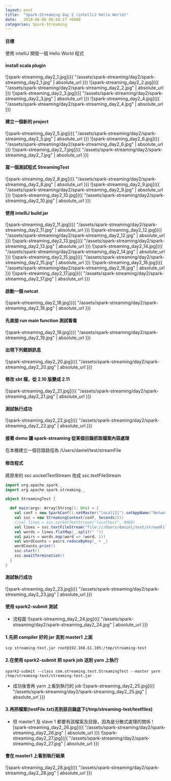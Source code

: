 ```yaml
---
layout: post
title:  "Spark-Streaming day 2 (intelliJ Hello World)"
date:   2018-06-06 08:44:17 +0800
categories: Spark-Streaming
---
```

#### 目標
使用 intelliJ 開發一個 Hello World 程式

#### install scala plugin
![spark-streaming_day2_1.jpg]({{ "/assets/spark-streaming/day2/spark-streaming_day2_1.jpg" | absolute_url }})
![spark-streaming_day2_2.jpg]({{ "/assets/spark-streaming/day2/spark-streaming_day2_2.jpg" | absolute_url }})
![spark-streaming_day2_3.jpg]({{ "/assets/spark-streaming/day2/spark-streaming_day2_3.jpg" | absolute_url }})
![spark-streaming_day2_4.jpg]({{ "/assets/spark-streaming/day2/spark-streaming_day2_4.jpg" | absolute_url }})
#### 建立一個新的 project
![spark-streaming_day2_5.jpg]({{ "/assets/spark-streaming/day2/spark-streaming_day2_5.jpg" | absolute_url }})
![spark-streaming_day2_6.jpg]({{ "/assets/spark-streaming/day2/spark-streaming_day2_6.jpg" | absolute_url }})
![spark-streaming_day2_7.jpg]({{ "/assets/spark-streaming/day2/spark-streaming_day2_7.jpg" | absolute_url }})
#### 寫一個測試程式 StreamingTest
![spark-streaming_day2_8.jpg]({{ "/assets/spark-streaming/day2/spark-streaming_day2_8.jpg" | absolute_url }})
![spark-streaming_day2_9.jpg]({{ "/assets/spark-streaming/day2/spark-streaming_day2_9.jpg" | absolute_url }})
![spark-streaming_day2_10.jpg]({{ "/assets/spark-streaming/day2/spark-streaming_day2_10.jpg" | absolute_url }})
#### 使用 intelliJ build jar
![spark-streaming_day2_11.jpg]({{ "/assets/spark-streaming/day2/spark-streaming_day2_11.jpg" | absolute_url }})
![spark-streaming_day2_12.jpg]({{ "/assets/spark-streaming/day2/spark-streaming_day2_12.jpg" | absolute_url }})
![spark-streaming_day2_13.jpg]({{ "/assets/spark-streaming/day2/spark-streaming_day2_13.jpg" | absolute_url }})
![spark-streaming_day2_14.jpg]({{ "/assets/spark-streaming/day2/spark-streaming_day2_14.jpg" | absolute_url }})
![spark-streaming_day2_15.jpg]({{ "/assets/spark-streaming/day2/spark-streaming_day2_15.jpg" | absolute_url }})
![spark-streaming_day2_16.jpg]({{ "/assets/spark-streaming/day2/spark-streaming_day2_16.jpg" | absolute_url }})
![spark-streaming_day2_17.jpg]({{ "/assets/spark-streaming/day2/spark-streaming_day2_17.jpg" | absolute_url }})
#### 啟動一個 netcat
![spark-streaming_day2_18.jpg]({{ "/assets/spark-streaming/day2/spark-streaming_day2_18.jpg" | absolute_url }})
#### 先直接 run main function 測試看看
![spark-streaming_day2_19.jpg]({{ "/assets/spark-streaming/day2/spark-streaming_day2_19.jpg" | absolute_url }})
#### 出現下列錯誤訊息
![spark-streaming_day2_20.jpg]({{ "/assets/spark-streaming/day2/spark-streaming_day2_20.jpg" | absolute_url }})
#### 修改 sbt 檔，從 2.10 版變成 2.11
![spark-streaming_day2_21.jpg]({{ "/assets/spark-streaming/day2/spark-streaming_day2_21.jpg" | absolute_url }})
#### 測試執行成功
![spark-streaming_day2_22.jpg]({{ "/assets/spark-streaming/day2/spark-streaming_day2_22.jpg" | absolute_url }})

#### 接著 demo 讓 spark-streaming 從某個目錄抓取檔案內容處理
在本機建立一個目錄路徑為 /Users/daniel/test/streamFile  

#### 修改程式
將原來的 ssc.socketTextStream 改成 ssc.textFileStream
```scala
import org.apache.spark._
import org.apache.spark.streaming._

object StreamingTest {

  def main(args: Array[String]): Unit = {
    val conf = new SparkConf().setMaster("local[2]").setAppName("NetworkWordCount")
    val ssc = new StreamingContext(conf, Seconds(5))
    //val lines = ssc.socketTextStream("localhost", 9988)
    val lines = ssc.textFileStream("file:///Users/daniel/test/streamFile")
    val words = lines.flatMap(_.split(" "))
    val pairs = words.map(word => (word, 1))
    val wordCounts = pairs.reduceByKey(_ + _)
    wordCounts.print()
    ssc.start()
    ssc.awaitTermination()
  }
}
```
#### 測試執行成功
![spark-streaming_day2_23.jpg]({{ "/assets/spark-streaming/day2/spark-streaming_day2_23.jpg" | absolute_url }})


#### 使用 spark2-submit 測試
* 流程圖
![spark-streaming_day2_24.jpg]({{ "/assets/spark-streaming/day2/spark-streaming_day2_24.jpg" | absolute_url }})

#### 1.先把 compiler 好的 jar 丟到 master1 上面
```console
scp streaming-test.jar root@192.168.61.105:/tmp/streaming-test
```
#### 2.在使用 spark2-submit 把 spark job 送到 yarn 上執行
```console
spark2-submit --class com.streaming.test.StreamingTest --master yarn /tmp/streaming-test/streaming-test.jar
```
* 成功後會再 yarn 上看到執行的 job
![spark-streaming_day2_25.jpg]({{ "/assets/spark-streaming/day2/spark-streaming_day2_25.jpg" | absolute_url }})
#### 3.再把檔案(testFile.txt)丟到該目錄底下(/tmp/streaming-test/testfiles) 
* 但 master1 及 slave 1 都要有該檔案及目錄，因為是分散式處理的關係
![spark-streaming_day2_26.jpg]({{ "/assets/spark-streaming/day2/spark-streaming_day2_26.jpg" | absolute_url }})
![spark-streaming_day2_27.jpg]({{ "/assets/spark-streaming/day2/spark-streaming_day2_27.jpg" | absolute_url }})
#### 會在 master1 上看到執行結果
![spark-streaming_day2_28.jpg]({{ "/assets/spark-streaming/day2/spark-streaming_day2_28.jpg" | absolute_url }})







